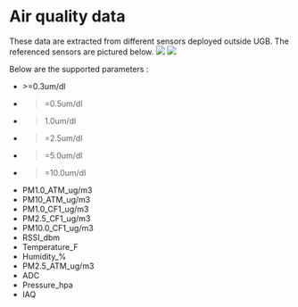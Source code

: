 # Air quality data


These data are extracted from different sensors deployed outside UGB. The referenced sensors are pictured below.
![](images/novapm.png)
![](images/purpleair.png)

Below are the supported parameters :
- \>=0.3um/dl
- >=0.5um/dl
- >1.0um/dl
- >=2.5um/dl
- >=5.0um/dl
- >=10.0um/dl
- PM1.0_ATM_ug/m3
- PM10_ATM_ug/m3
- PM1.0_CF1_ug/m3
- PM2.5_CF1_ug/m3
- PM10.0_CF1_ug/m3
- RSSI_dbm
- Temperature_F
- Humidity_%
- PM2.5_ATM_ug/m3
- ADC
- Pressure_hpa
- IAQ
